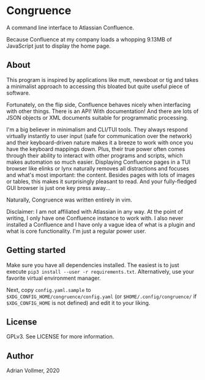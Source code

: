 Congruence
==========

A command line interface to Atlassian Confluence.

Because Confluence at my company loads a whopping 9.13MB of JavaScript just
to display the home page.

About
-----

This program is inspired by applications like mutt, newsboat or tig and
takes a minimalist approach to accessing this bloated but quite useful piece
of software.

Fortunately, on the flip side, Confluence behaves nicely when interfacing
with other things. There is an API! With documentation! And there are lots
of JSON objects or XML documents suitable for programmatic processing.

I'm a big believer in minimalism and CLI/TUI tools. They always respond
virtually instantly to user input (safe for communication over the network)
and their keyboard-driven nature makes it a breeze to work with once you
have the keyboard mappings down. Plus, their true power often comes through
their ability to interact with other programs and scripts, which makes
automation so much easier. Displaying Confluence pages in a TUI browser like
elinks or lynx naturally removes all distractions and focuses and what's
most important: the content. Besides pages with lots of images or tables,
this makes it surprisingly pleasant to read. And your fully-fledged GUI
browser is just one key press away...

Naturally, Congruence was written entirely in vim.

Disclaimer: I am not affiliated with Atlassian in any way. At the point of
writing, I only have one Confluence instance to work with. I also never
installed a Confluence and I have only a vague idea of what is a plugin and
what is core functionality. I'm just a regular power user.

Getting started
---------------

Make sure you have all dependencies installed. The easiest is to just
execute `pip3 install --user -r requirements.txt`. Alternatively, use your
favorite virtual environment manager.

Next, copy `config.yaml.sample` to `$XDG_CONFIG_HOME/congruence/config.yaml` (or
`$HOME/.config/congruence/` if `$XDG_CONFIG_HOME` is not defined) and edit it to
your liking.

License
-------

GPLv3. See LICENSE for more information.

Author
------

Adrian Vollmer, 2020
